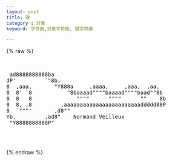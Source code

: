 ```yaml
---
layout: post
title: 键
category : 对象
keyword: 字符画,对象字符画, 键字符画

---
```

{% raw %}
<pre>


 ad8888888888ba
dP'         `"8b,
8  ,aaa,       "Y888a     ,aaaa,     ,aaa,  ,aa,
8  8' `8           "8baaaad""""baaaad""""baad""8b
8  8   8              """"      """"      ""    8b
8  8, ,8         ,aaaaaaaaaaaaaaaaaaaaaaaaddddd88P
8  `"""'       ,d8""
Yb,         ,ad8"    Normand Veilleux
 "Y8888888888P"


 </pre>
{% endraw %}
